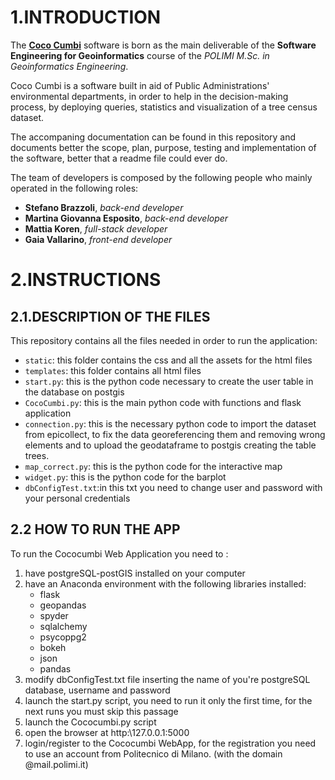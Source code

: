 # 1.INTRODUCTION

The <u><b>Coco Cumbi</b></u> software is born as the main deliverable of the <b>Software Engineering for Geoinformatics</b> course of the <i>POLIMI M.Sc. in Geoinformatics Engineering</i>.

Coco Cumbi is a software built in aid of Public Administrations' environmental departments, in order to help in the decision-making process, by deploying queries, statistics and visualization of a tree census dataset. 

The accompaning documentation can be found in this repository and documents better the scope, plan, purpose, testing and implementation of the software, better that a readme file could ever do.

The team of developers is composed by the following people who mainly operated in the following roles:
- <b>Stefano Brazzoli</b>, <i>back-end developer</i>
- <b>Martina Giovanna Esposito</b>, <i>back-end developer</i>
- <b>Mattia Koren</b>, <i>full-stack developer</i>
- <b>Gaia Vallarino</b>, <i>front-end developer</i>

# 2.INSTRUCTIONS

## 2.1.DESCRIPTION OF THE FILES
This repository contains all the files needed in order to run the application:
- `static`: this folder contains the css and all the assets for the html files
- `templates`: this folder contains all html files
- `start.py`: this is the python code necessary to create the user table in the database on postgis
- `CocoCumbi.py`: this is the main python code with functions and flask application
- `connection.py`: this is the necessary python code to import  the dataset from epicollect, to fix the data georeferencing them and removing wrong                          elements and to upload the geodataframe to postgis creating the table trees.
- `map_correct.py`: this is the python code for the interactive map
- `widget.py`: this is the python code for the barplot
- `dbConfigTest.txt`:in this txt you need to change user and password with your personal credentials
## 2.2 HOW TO RUN THE APP
To run the Cococumbi Web Application you need to :
1. have postgreSQL-postGIS installed on your computer
2. have an Anaconda environment with the following libraries installed:
     - flask
     - geopandas
     - spyder 
     - sqlalchemy
     - psycoppg2
     - bokeh
     - json
     - pandas
3. modify dbConfigTest.txt file inserting the name of you're postgreSQL database, username and password
4. launch the start.py script, you need to run it only the first time, for the next runs you must skip this passage
5. launch the Cococumbi.py script
6. open the browser at http:\127.0.0.1:5000
7. login/register to the Cococumbi WebApp, for the registration you need to use an account from Politecnico di Milano. (with the domain @mail.polimi.it)

